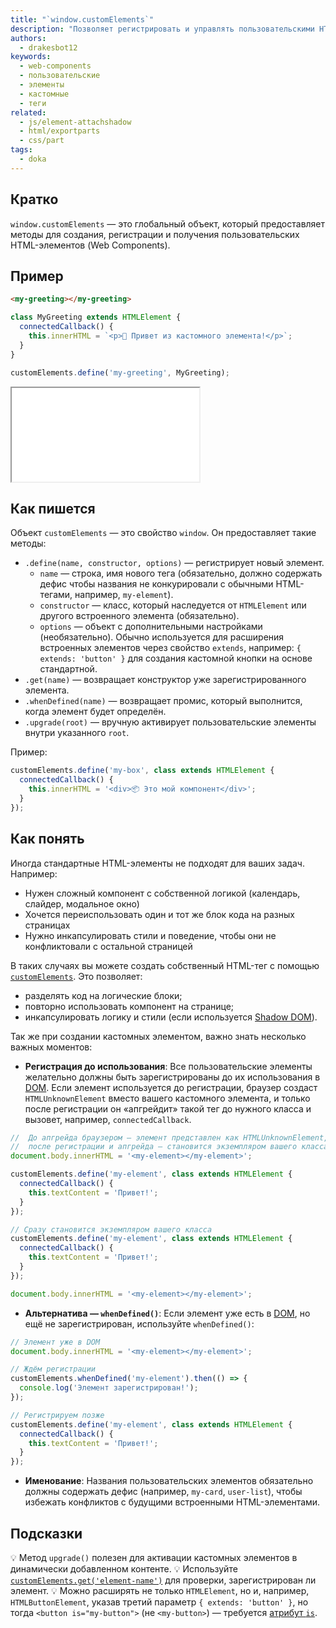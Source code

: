 ```yaml
---
title: "`window.customElements`"
description: "Позволяет регистрировать и управлять пользовательскими HTML-элементами — Web Components"
authors:
  - drakesbot12
keywords:
  - web-components
  - пользовательские
  - элементы
  - кастомные
  - теги
related:
  - js/element-attachshadow
  - html/exportparts
  - css/part
tags:
  - doka
---
```


## Кратко

`window.customElements` — это глобальный объект, который предоставляет методы для создания, регистрации и получения пользовательских HTML-элементов (Web Components).

## Пример

```html
<my-greeting></my-greeting>
```

```js
class MyGreeting extends HTMLElement {
  connectedCallback() {
    this.innerHTML = `<p>👋 Привет из кастомного элемента!</p>`;
  }
}

customElements.define('my-greeting', MyGreeting);
```

<iframe title="Создание пользовательского тега через customElements" src="demos/basic/" height="150"></iframe>

## Как пишется

Объект `customElements` — это свойство `window`. Он предоставляет такие методы:

- `.define(name, constructor, options)` — регистрирует новый элемент.
  - `name` — строка, имя нового тега (обязательно, должно содержать дефис чтобы названия не конкурировали с обычными HTML-тегами, например, `my-element`).
  - `constructor` — класс, который наследуется от `HTMLElement` или другого встроенного элемента (обязательно).
  - `options` — объект с дополнительными настройками (необязательно). Обычно используется для расширения встроенных элементов через свойство `extends`, например: `{ extends: 'button' }` для создания кастомной кнопки на основе стандартной.
- `.get(name)` — возвращает конструктор уже зарегистрированного элемента.
- `.whenDefined(name)` — возвращает промис, который выполнится, когда элемент будет определён.
- `.upgrade(root)` — вручную активирует пользовательские элементы внутри указанного `root`.

Пример:

```js
customElements.define('my-box', class extends HTMLElement {
  connectedCallback() {
    this.innerHTML = '<div>📦 Это мой компонент</div>';
  }
});
```

## Как понять

Иногда стандартные HTML-элементы не подходят для ваших задач. Например:

- Нужен сложный компонент с собственной логикой (календарь, слайдер, модальное окно)
- Хочется переиспользовать один и тот же блок кода на разных страницах
- Нужно инкапсулировать стили и поведение, чтобы они не конфликтовали с остальной страницей

В таких случаях вы можете создать собственный HTML-тег с помощью [`customElements`](/js/window-customelements/). Это позволяет:

- разделять код на логические блоки;
- повторно использовать компонент на странице;
- инкапсулировать логику и стили (если используется [Shadow DOM](/js/shadowdom/)).

Так же при создании кастомных элементом, важно знать несколько важных моментов:

- **Регистрация до использования**: Все пользовательские элементы желательно должны быть зарегистрированы до их использования в [DOM](/js/dom/). Если элемент используется до регистрации, браузер создаст `HTMLUnknownElement` вместо вашего кастомного элемента, и только после регистрации он «апгрейдит» такой тег до нужного класса и вызовет, например, `connectedCallback`.

```js
//  До апгрейда браузером — элемент представлен как HTMLUnknownElement,
//  после регистрации и апгрейда — становится экземпляром вашего класса
document.body.innerHTML = '<my-element></my-element>';

customElements.define('my-element', class extends HTMLElement {
  connectedCallback() {
    this.textContent = 'Привет!';
  }
});
```

```js
// Сразу становится экземпляром вашего класса
customElements.define('my-element', class extends HTMLElement {
  connectedCallback() {
    this.textContent = 'Привет!';
  }
});

document.body.innerHTML = '<my-element></my-element>';
```

- **Альтернатива — `whenDefined()`**: Если элемент уже есть в [DOM](/js/dom/), но ещё не зарегистрирован, используйте `whenDefined()`:

```js
// Элемент уже в DOM
document.body.innerHTML = '<my-element></my-element>';

// Ждём регистрации
customElements.whenDefined('my-element').then(() => {
  console.log('Элемент зарегистрирован!');
});

// Регистрируем позже
customElements.define('my-element', class extends HTMLElement {
  connectedCallback() {
    this.textContent = 'Привет!';
  }
});
```

- **Именование**: Названия пользовательских элементов обязательно должны содержать дефис (например, `my-card`, `user-list`), чтобы избежать конфликтов с будущими встроенными HTML-элементами.

## Подсказки

💡 Метод `upgrade()` полезен для активации кастомных элементов в динамически добавленном контенте.
💡 Используйте [`customElements.get('element-name')`](/js/window-customelements/) для проверки, зарегистрирован ли элемент.
💡 Можно расширять не только `HTMLElement`, но и, например, `HTMLButtonElement`, указав третий параметр `{ extends: 'button' }`, но тогда `<button is="my-button">` (не `<my-button>`) — требуется [атрибут `is`](/html/is/).
